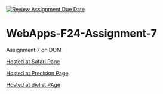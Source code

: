 [![Review Assignment Due Date](https://classroom.github.com/assets/deadline-readme-button-22041afd0340ce965d47ae6ef1cefeee28c7c493a6346c4f15d667ab976d596c.svg)](https://classroom.github.com/a/NPDM3uFp)
# WebApps-F24-Assignment-7
Assignment 7 on DOM

[Hosted at Safari Page](https://44-563-webapps-f24.github.io/44563-webapps-f24-assignment7-chandanaaluri/safarihtml)

[Hosted at Precision Page](https://44-563-webapps-f24.github.io/44563-webapps-f24-assignment7-chandanaaluri/precision.html)

[Hosted at divlist PAge](https://44-563-webapps-f24.github.io/44563-webapps-f24-assignment7-chandanaaluri/divlist.html)
